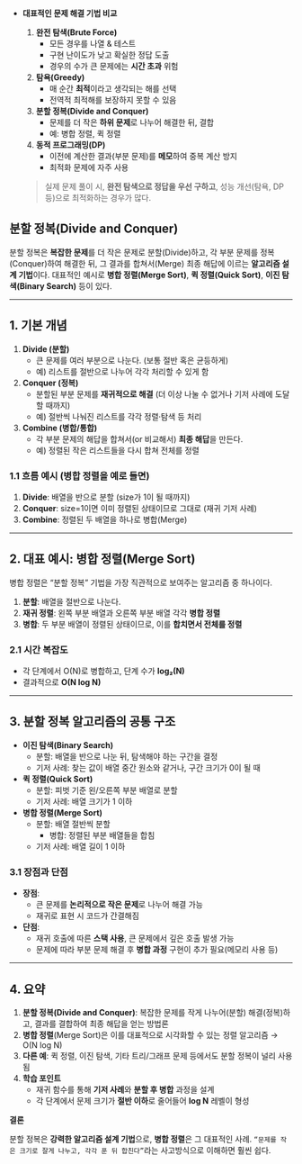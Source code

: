 - **대표적인 문제 해결 기법 비교**
    1. **완전 탐색(Brute Force)**
        - 모든 경우를 나열 & 테스트
        - 구현 난이도가 낮고 확실한 정답 도출
        - 경우의 수가 큰 문제에는 **시간 초과** 위험
    2. **탐욕(Greedy)**
        - 매 순간 **최적**이라고 생각되는 해를 선택
        - 전역적 최적해를 보장하지 못할 수 있음
    3. **분할 정복(Divide and Conquer)**
        - 문제를 더 작은 **하위 문제**로 나누어 해결한 뒤, 결합
        - 예: 병합 정렬, 퀵 정렬
    4. **동적 프로그래밍(DP)**
        - 이전에 계산한 결과(부분 문제)를 **메모**하여 중복 계산 방지
        - 최적화 문제에 자주 사용
    
    > 실제 문제 풀이 시, **완전 탐색으로 정답을 우선 구하고**, 성능 개선(탐욕, DP 등)으로 최적화하는 경우가 많다.
    > 

## **분할 정복(Divide and Conquer)**

분할 정복은 **복잡한 문제**를 더 작은 문제로 분할(Divide)하고, 각 부분 문제를 정복(Conquer)하여 해결한 뒤, 그 결과를 합쳐서(Merge) 최종 해답에 이르는 **알고리즘 설계 기법**이다. 대표적인 예시로 **병합 정렬(Merge Sort)**, **퀵 정렬(Quick Sort)**, **이진 탐색(Binary Search)** 등이 있다.

---

## **1. 기본 개념**

1. **Divide (분할)**
    - 큰 문제를 여러 부분으로 나눈다. (보통 절반 혹은 균등하게)
    - 예) 리스트를 절반으로 나누어 각각 처리할 수 있게 함
2. **Conquer (정복)**
    - 분할된 부분 문제를 **재귀적으로 해결** (더 이상 나눌 수 없거나 기저 사례에 도달할 때까지)
    - 예) 절반씩 나눠진 리스트를 각각 정렬·탐색 등 처리
3. **Combine (병합/통합)**
    - 각 부분 문제의 해답을 합쳐서(or 비교해서) **최종 해답**을 만든다.
    - 예) 정렬된 작은 리스트들을 다시 합쳐 전체를 정렬

### **1.1 흐름 예시 (병합 정렬을 예로 들면)**

1. **Divide**: 배열을 반으로 분할 (size가 1이 될 때까지)
2. **Conquer**: size=1이면 이미 정렬된 상태이므로 그대로 (재귀 기저 사례)
3. **Combine**: 정렬된 두 배열을 하나로 병합(Merge)

---

## **2. 대표 예시: 병합 정렬(Merge Sort)**

병합 정렬은 “분할 정복” 기법을 가장 직관적으로 보여주는 알고리즘 중 하나이다.

1. **분할**: 배열을 절반으로 나눈다.
2. **재귀 정렬**: 왼쪽 부분 배열과 오른쪽 부분 배열 각각 **병합 정렬**
3. **병합**: 두 부분 배열이 정렬된 상태이므로, 이를 **합치면서 전체를 정렬**

### **2.1 시간 복잡도**

- 각 단계에서 O(N)로 병합하고, 단계 수가 **log₂(N)**
- 결과적으로 **O(N log N)**

---

## **3. 분할 정복 알고리즘의 공통 구조**

- **이진 탐색(Binary Search)**
    - 분할: 배열을 반으로 나눈 뒤, 탐색해야 하는 구간을 결정
    - 기저 사례: 찾는 값이 배열 중간 원소와 같거나, 구간 크기가 0이 될 때
- **퀵 정렬(Quick Sort)**
    - 분할: 피벗 기준 왼/오른쪽 부분 배열로 분할
    - 기저 사례: 배열 크기가 1 이하
- **병합 정렬(Merge Sort)**
    - 분할: 배열 절반씩 분할
        - 병합: 정렬된 부분 배열들을 합침
    - 기저 사례: 배열 길이 1 이하

### **3.1 장점과 단점**

- **장점**:
    - 큰 문제를 **논리적으로 작은 문제**로 나누어 해결 가능
    - 재귀로 표현 시 코드가 간결해짐
- **단점**:
    - 재귀 호출에 따른 **스택 사용**, 큰 문제에서 깊은 호출 발생 가능
    - 문제에 따라 부분 문제 해결 후 **병합 과정** 구현이 추가 필요(메모리 사용 등)

---

## **4. 요약**

1. **분할 정복(Divide and Conquer)**: 복잡한 문제를 작게 나누어(분할) 해결(정복)하고, 결과를 결합하여 최종 해답을 얻는 방법론
2. **병합 정렬**(Merge Sort)은 이를 대표적으로 시각화할 수 있는 정렬 알고리즘 → O(N log N)
3. **다른 예**: 퀵 정렬, 이진 탐색, 기타 트리/그래프 문제 등에서도 분할 정복이 널리 사용됨
4. **학습 포인트**
    - 재귀 함수를 통해 **기저 사례**와 **분할 후 병합** 과정을 설계
    - 각 단계에서 문제 크기가 **절반 이하**로 줄어들어 **log N** 레벨이 형성

**결론**

분할 정복은 **강력한 알고리즘 설계 기법**으로, **병합 정렬**은 그 대표적인 사례. 
`“문제를 작은 크기로 잘게 나누고, 각각 푼 뒤 합친다”`라는 사고방식으로 이해하면 훨씬 쉽다.